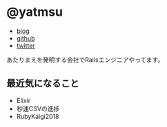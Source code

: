 # @yatmsu

- [blog](http://yatmsu.hatenablog.com/)
- [github](https://github.com/yatmsu)
- [twitter](https://twitter.com/yatmsu)

あたりまえを発明する会社でRailsエンジニアやってます。

## 最近気になること

* Elixir
* 秒速CSVの進捗
* RubyKaigi2018
